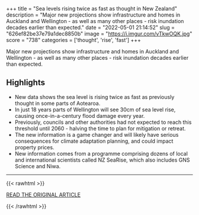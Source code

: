 +++
title = "Sea levels rising twice as fast as thought in New Zealand"
description = "Major new projections show infrastructure and homes in Auckland and Wellington - as well as many other places - risk inundation decades earlier than expected."
date = "2022-05-01 21:14:52"
slug = "626ef82be37e79a1dec8850b"
image = "https://i.imgur.com/vTkwOQK.jpg"
score = "738"
categories = ['thought', 'rise', 'fast']
+++

Major new projections show infrastructure and homes in Auckland and Wellington - as well as many other places - risk inundation decades earlier than expected.

## Highlights

- New data shows the sea level is rising twice as fast as previously thought in some parts of Aotearoa.
- In just 18 years parts of Wellington will see 30cm of sea level rise, causing once-in-a-century flood damage every year.
- Previously, councils and other authorities had not expected to reach this threshold until 2060 - halving the time to plan for mitigation or retreat.
- The new information is a game changer and will likely have serious consequences for climate adaptation planning, and could impact property prices.
- New information comes from a programme comprising dozens of local and international scientists called NZ SeaRise, which also includes GNS Science and Niwa.

---

{{< rawhtml >}}
  <p class="article-category">
    <a target="_blank" href="https://www.rnz.co.nz/news/national/466262/sea-levels-rising-twice-as-fast-as-thought-in-new-zealand">READ THE ORIGINAL ARTICLE</a>
  </p>
{{< /rawhtml >}}
